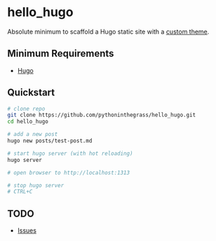 # hello_hugo

Absolute minimum to scaffold a Hugo static site with a [custom theme](https://gohugo.io/getting-started/quick-start/).

## Minimum Requirements

* [Hugo](https://gohugo.io/getting-started/installing/)

## Quickstart

```bash
# clone repo
git clone https://github.com/pythoninthegrass/hello_hugo.git
cd hello_hugo

# add a new post
hugo new posts/test-post.md

# start hugo server (with hot reloading)
hugo server

# open browser to http://localhost:1313

# stop hugo server
# CTRL+C
```

## TODO

* [Issues](https://github.com/pythoninthegrass/hello_hugo/issues)
